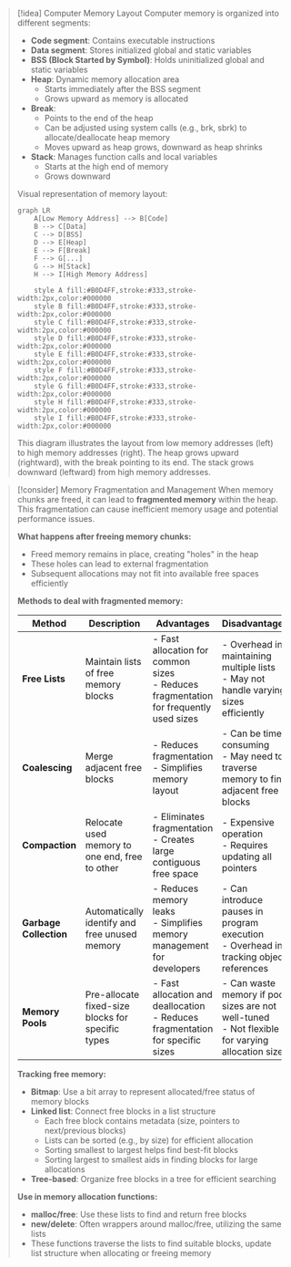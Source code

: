 > [!idea] Computer Memory Layout
> Computer memory is organized into different segments:
> - **Code segment**: Contains executable instructions
> - **Data segment**: Stores initialized global and static variables
> - **BSS (Block Started by Symbol)**: Holds uninitialized global and static variables
> - **Heap**: Dynamic memory allocation area
>   - Starts immediately after the BSS segment
>   - Grows upward as memory is allocated
> - **Break**: 
>   - Points to the end of the heap
>   - Can be adjusted using system calls (e.g., brk, sbrk) to allocate/deallocate heap memory
>   - Moves upward as heap grows, downward as heap shrinks
> - **Stack**: Manages function calls and local variables
>   - Starts at the high end of memory
>   - Grows downward
> 
> Visual representation of memory layout:
> 
> 
> 
> ```mermaid
> graph LR
>     A[Low Memory Address] --> B[Code]
>     B --> C[Data]
>     C --> D[BSS]
>     D --> E[Heap]
>     E --> F[Break]
>     F --> G[...]
>     G --> H[Stack]
>     H --> I[High Memory Address]
> 
>     style A fill:#B0D4FF,stroke:#333,stroke-width:2px,color:#000000
>     style B fill:#B0D4FF,stroke:#333,stroke-width:2px,color:#000000
>     style C fill:#B0D4FF,stroke:#333,stroke-width:2px,color:#000000
>     style D fill:#B0D4FF,stroke:#333,stroke-width:2px,color:#000000
>     style E fill:#B0D4FF,stroke:#333,stroke-width:2px,color:#000000
>     style F fill:#B0D4FF,stroke:#333,stroke-width:2px,color:#000000
>     style G fill:#B0D4FF,stroke:#333,stroke-width:2px,color:#000000
>     style H fill:#B0D4FF,stroke:#333,stroke-width:2px,color:#000000
>     style I fill:#B0D4FF,stroke:#333,stroke-width:2px,color:#000000
> 
>```
> 
> This diagram illustrates the layout from low memory addresses (left) to high memory addresses (right). The heap grows upward (rightward), with the break pointing to its end. The stack grows downward (leftward) from high memory addresses.

> [!consider] Memory Fragmentation and Management
> When memory chunks are freed, it can lead to **fragmented memory** within the heap. This fragmentation can cause inefficient memory usage and potential performance issues.
> 
> **What happens after freeing memory chunks:**
> - Freed memory remains in place, creating "holes" in the heap
> - These holes can lead to external fragmentation
> - Subsequent allocations may not fit into available free spaces efficiently
> 
> **Methods to deal with fragmented memory:**
> 
> | Method | Description | Advantages | Disadvantages |
> |--------|-------------|------------|---------------|
> | **Free Lists** | Maintain lists of free memory blocks | - Fast allocation for common sizes<br>- Reduces fragmentation for frequently used sizes | - Overhead in maintaining multiple lists<br>- May not handle varying sizes efficiently |
> | **Coalescing** | Merge adjacent free blocks | - Reduces fragmentation<br>- Simplifies memory layout | - Can be time-consuming<br>- May need to traverse memory to find adjacent free blocks |
> | **Compaction** | Relocate used memory to one end, free to other | - Eliminates fragmentation<br>- Creates large contiguous free space | - Expensive operation<br>- Requires updating all pointers |
> | **Garbage Collection** | Automatically identify and free unused memory | - Reduces memory leaks<br>- Simplifies memory management for developers | - Can introduce pauses in program execution<br>- Overhead in tracking object references |
> | **Memory Pools** | Pre-allocate fixed-size blocks for specific types | - Fast allocation and deallocation<br>- Reduces fragmentation for specific sizes | - Can waste memory if pool sizes are not well-tuned<br>- Not flexible for varying allocation sizes |
> **Tracking free memory:**
> - **Bitmap**: Use a bit array to represent allocated/free status of memory blocks
> - **Linked list**: Connect free blocks in a list structure
>   - Each free block contains metadata (size, pointers to next/previous blocks)
>   - Lists can be sorted (e.g., by size) for efficient allocation
>   - Sorting smallest to largest helps find best-fit blocks
>   - Sorting largest to smallest aids in finding blocks for large allocations
> - **Tree-based**: Organize free blocks in a tree for efficient searching
> 
> **Use in memory allocation functions:**
> - **malloc/free**: Use these lists to find and return free blocks
> - **new/delete**: Often wrappers around malloc/free, utilizing the same lists
> - These functions traverse the lists to find suitable blocks, update list structure when allocating or freeing memory
